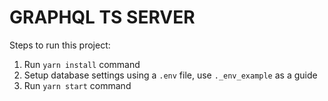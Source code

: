 # GRAPHQL TS SERVER

Steps to run this project:

1. Run `yarn install` command
2. Setup database settings using a `.env` file, use `._env_example` as a guide
3. Run `yarn start` command
